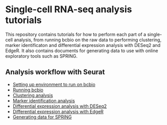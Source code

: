 # Single-cell RNA-seq analysis tutorials

This repository contains tutorials for how to perform each part of a single-cell analysis, from running bcbio on the raw data to performing clustering, marker identificaton and differential expression analysis with DESeq2 and EdgeR. It also contains documents for generating data to use with online exploratory tools such as SPRING.

## Analysis workflow with Seurat

- [Setting up environment to run on bcbio]()
- [Running bcbio]()
- [Clustering analysis]()
- [Marker identification analysis]()
- [Differential expression analysis with DESeq2]()
- [Differential expression analysis with EdgeR]()
- [Generating data for SPRING]()

